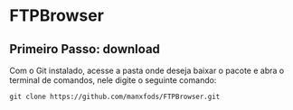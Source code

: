 # FTPBrowser
 
## Primeiro Passo: download
Com o Git instalado, acesse a pasta onde deseja baixar o pacote e abra o terminal de comandos, nele digite o seguinte comando:
```
git clone https://github.com/manxfods/FTPBrowser.git
```

